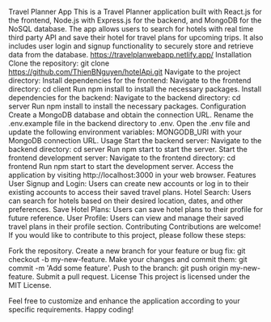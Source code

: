 Travel Planner App
This is a Travel Planner application built with React.js for the frontend, Node.js with Express.js for the backend, and MongoDB for the NoSQL database. The app allows users to search for hotels with real time third party API  and save their hotel for travel plans for upcoming trips. It also includes user login and signup functionality to securely store and retrieve data from the database.
https://travelplanwebapp.netlify.app/
Installation
Clone the repository: git clone https://github.com/ThienBNguyen/hotelApi.git
Navigate to the project directory: 
Install dependencies for the frontend:
Navigate to the frontend directory: cd client
Run npm install to install the necessary packages.
Install dependencies for the backend:
Navigate to the backend directory: cd server
Run npm install to install the necessary packages.
Configuration
Create a MongoDB database and obtain the connection URL.
Rename the .env.example file in the backend directory to .env.
Open the .env file and update the following environment variables:
MONGODB_URI with your MongoDB connection URL.
Usage
Start the backend server:
Navigate to the backend directory: cd server
Run npm start to start the server.
Start the frontend development server:
Navigate to the frontend directory: cd frontend
Run npm start to start the development server.
Access the application by visiting http://localhost:3000 in your web browser.
Features
User Signup and Login: Users can create new accounts or log in to their existing accounts to access their saved travel plans.
Hotel Search: Users can search for hotels based on their desired location, dates, and other preferences.
Save Hotel Plans: Users can save hotel plans to their profile for future reference.
User Profile: Users can view and manage their saved travel plans in their profile section.
Contributing
Contributions are welcome! If you would like to contribute to this project, please follow these steps:

Fork the repository.
Create a new branch for your feature or bug fix: git checkout -b my-new-feature.
Make your changes and commit them: git commit -m 'Add some feature'.
Push to the branch: git push origin my-new-feature.
Submit a pull request.
License
This project is licensed under the MIT License.

Feel free to customize and enhance the application according to your specific requirements. Happy coding!
